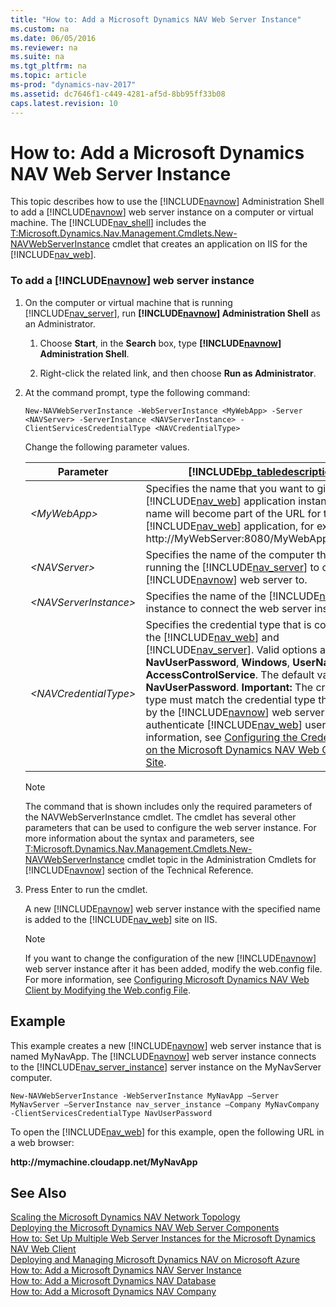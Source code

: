 ```yaml
---
title: "How to: Add a Microsoft Dynamics NAV Web Server Instance"
ms.custom: na
ms.date: 06/05/2016
ms.reviewer: na
ms.suite: na
ms.tgt_pltfrm: na
ms.topic: article
ms-prod: "dynamics-nav-2017"
ms.assetid: dc7646f1-c449-4281-af5d-8bb95ff33b08
caps.latest.revision: 10
---
```

# How to: Add a Microsoft Dynamics NAV Web Server Instance
This topic describes how to use the [!INCLUDE[navnow](includes/navnow_md.md)] Administration Shell to add a [!INCLUDE[navnow](includes/navnow_md.md)] web server instance on a computer or virtual machine. The [!INCLUDE[nav_shell](includes/nav_shell_md.md)] includes the [T:Microsoft.Dynamics.Nav.Management.Cmdlets.New-NAVWebServerInstance](assetId:///T:Microsoft.Dynamics.Nav.Management.Cmdlets.New-NAVWebServerInstance) cmdlet that creates an application on IIS for the [!INCLUDE[nav_web](includes/nav_web_md.md)].  
  
### To add a [!INCLUDE[navnow](includes/navnow_md.md)] web server instance  
  
1.  On the computer or virtual machine that is running [!INCLUDE[nav_server](includes/nav_server_md.md)], run **[!INCLUDE[navnow](includes/navnow_md.md)] Administration Shell** as an Administrator.  
  
    1.  Choose **Start**, in the **Search** box, type **[!INCLUDE[navnow](includes/navnow_md.md)] Administration Shell**.  
  
    2.  Right-click the related link, and then choose **Run as Administrator**.  
  
2.  At the command prompt, type the following command:  
  
    ```  
    New-NAVWebServerInstance -WebServerInstance <MyWebApp> -Server <NAVServer> -ServerInstance <NAVServerInstance> -ClientServicesCredentialType <NAVCredentialType>  
    ```  
  
     Change the following parameter values.  
  
    |Parameter|[!INCLUDE[bp_tabledescription](includes/bp_tabledescription_md.md)]|  
    |---------------|---------------------------------------|  
    |*\<MyWebApp\>*|Specifies the name that you want to give the [!INCLUDE[nav_web](includes/nav_web_md.md)] application instance. This name will become part of the URL for the [!INCLUDE[nav_web](includes/nav_web_md.md)] application, for example, http:\/\/MyWebServer:8080\/MyWebApp\/WebClient.|  
    |*\<NAVServer\>*|Specifies the name of the computer that is running the [!INCLUDE[nav_server](includes/nav_server_md.md)] to connect the [!INCLUDE[navnow](includes/navnow_md.md)] web server to.|  
    |*\<NAVServerInstance\>*|Specifies the name of the [!INCLUDE[nav_server](includes/nav_server_md.md)] instance to connect the web server instance to.|  
    |*\<NAVCredentialType\>*|Specifies the credential type that is configured for the [!INCLUDE[nav_web](includes/nav_web_md.md)] and [!INCLUDE[nav_server](includes/nav_server_md.md)]. Valid options are **NavUserPassword**, **Windows**, **UserName**, and **AccessControlService**. The default value is **NavUserPassword**. **Important:**  The credential type must match the credential type that is used by the [!INCLUDE[navnow](includes/navnow_md.md)] web server to authenticate [!INCLUDE[nav_web](includes/nav_web_md.md)] users. For more information, see [Configuring the Credential Type on the Microsoft Dynamics NAV Web Client Web Site](How%20to:%20Configure%20Authentication%20of%20Microsoft%20Dynamics%20NAV%20Web%20Client%20Users.md#WebClient).|  
  
    > [!NOTE]  
    >  The command that is shown includes only the required parameters of the NAVWebServerInstance cmdlet. The cmdlet has several other parameters that can be used to configure the web server instance. For more information about the syntax and parameters, see [T:Microsoft.Dynamics.Nav.Management.Cmdlets.New-NAVWebServerInstance](assetId:///T:Microsoft.Dynamics.Nav.Management.Cmdlets.New-NAVWebServerInstance) cmdlet topic in the Administration Cmdlets for [!INCLUDE[navnow](includes/navnow_md.md)] section of the Technical Reference.  
  
3.  Press Enter to run the cmdlet.  
  
     A new [!INCLUDE[navnow](includes/navnow_md.md)] web server instance with the specified name is added to the [!INCLUDE[nav_web](includes/nav_web_md.md)] site on IIS.  
  
    > [!NOTE]  
    >  If you want to change the configuration of the new [!INCLUDE[navnow](includes/navnow_md.md)] web server instance after it has been added, modify the web.config file. For more information, see [Configuring Microsoft Dynamics NAV Web Client by Modifying the Web.config File](Configuring-Microsoft-Dynamics-NAV-Web-Client-by-Modifying-the-Web.config-File.md).  
  
## Example  
 This example creates a new [!INCLUDE[navnow](includes/navnow_md.md)] web server instance that is named MyNavApp. The [!INCLUDE[navnow](includes/navnow_md.md)] web server instance connects to the [!INCLUDE[nav_server_instance](includes/nav_server_instance_md.md)] server instance on the MyNavServer computer.  
  
```  
New-NAVWebServerInstance -WebServerInstance MyNavApp –Server MyNavServer –ServerInstance nav_server_instance –Company MyNavCompany -ClientServicesCredentialType NavUserPassword  
```  
  
 To open the [!INCLUDE[nav_web](includes/nav_web_md.md)] for this example, open the following URL in a web browser:  
  
 **http:\/\/mymachine.cloudapp.net\/MyNavApp**  
  
## See Also  
 [Scaling the Microsoft Dynamics NAV Network Topology](Scaling-the-Microsoft-Dynamics-NAV-Network-Topology.md)   
 [Deploying the Microsoft Dynamics NAV Web Server Components](Deploying-the-Microsoft-Dynamics-NAV-Web-Server-Components.md)   
 [How to: Set Up Multiple Web Server Instances for the Microsoft Dynamics NAV Web Client](How%20to:%20Set%20Up%20Multiple%20Web%20Server%20Instances%20for%20the%20Microsoft%20Dynamics%20NAV%20Web%20Client.md)   
 [Deploying and Managing Microsoft Dynamics NAV on Microsoft Azure](Deploying-and-Managing-Microsoft-Dynamics-NAV-on-Microsoft-Azure.md)   
 [How to: Add a Microsoft Dynamics NAV Server Instance](How%20to:%20Add%20a%20Microsoft%20Dynamics%20NAV%20Server%20Instance.md)   
 [How to: Add a Microsoft Dynamics NAV Database](How%20to:%20Add%20a%20Microsoft%20Dynamics%20NAV%20Database.md)   
 [How to: Add a Microsoft Dynamics NAV Company](How%20to:%20Add%20a%20Microsoft%20Dynamics%20NAV%20Company.md)